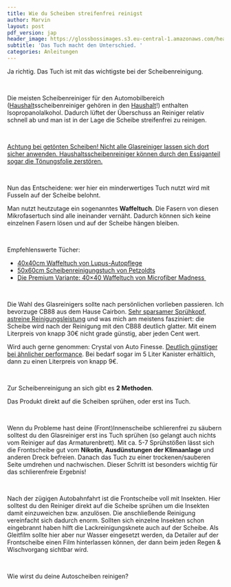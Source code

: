 ```yaml
---
title: Wie du Scheiben streifenfrei reinigst
author: Marvin
layout: post
pdf_version: jap
header_image: https://glossbossimages.s3.eu-central-1.amazonaws.com/headerimg/streifenfrei.jpg
subtitle: 'Das Tuch macht den Unterschied. '
categories: Anleitungen
---
```

Ja richtig. Das Tuch ist mit das wichtigste bei der Scheibenreinigung.

&nbsp;

Die meisten Scheibenreiniger für den Automobilbereich (<span style="text-decoration: underline;">Haushalt</span>sscheibenreiniger gehören in den <span style="text-decoration: underline;">Haushalt</span>!) enthalten Isopropanolalkohol. Dadurch lüftet der Überschuss an Reiniger relativ schnell ab und man ist in der Lage die Scheibe streifenfrei zu reinigen.

&nbsp;

<span style="text-decoration: underline;">Achtung bei getönten Scheiben! Nicht alle Glasreiniger lassen sich dort sicher anwenden. Haushaltsscheibenreiniger können durch den Essiganteil sogar die Tönungsfolie zerstören.</span>

&nbsp;

Nun das Entscheidene: wer hier ein minderwertiges Tuch nutzt wird mit Fusseln auf der Scheibe belohnt.

Man nutzt heutzutage ein sogenanntes **Waffeltuch**. Die Fasern von diesen Mikrofasertuch sind alle ineinander vernäht. Dadurch können sich keine einzelnen Fasern lösen und auf der Scheibe hängen bleiben.


&nbsp;

Empfehlenswerte Tücher:

*   <a title="Gut & Günstiges Waffeltuch zur Scheibenreinigung" href="http://www.lupus-autopflege.de/Lupus-Wave-500-Waffel-Microfasertuch-40x40cm-STAFFELPREISE" target="_blank">40x40cm Waffeltuch von Lupus-Autopflege</a>
*   <a title="Extra Dünnes Scheibenreinigungstuch von Petzoldts" href="http://www.petzoldts.de/shop/Petzoldts-Microfaser-Glastuch-p-1307.html" target="_blank">50x60cm Scheibenreinigungstuch von Petzoldts</a>
*   <a title="Nicht grade günstig, aber sehr gute Qualität!" href="http://www.autopflege24.net/ap24shop/microfiber-madness-cloudbuster-glasreinigungstuch.html" target="_blank">Die Premium Variante: 40&#215;40 Waffeltuch von Microfiber Madness </a>

&nbsp;

Die Wahl des Glasreinigers sollte nach persönlichen vorlieben passieren. Ich bevorzuge CB88 aus dem Hause Cairbon. <a title="Guter Scheibenreiniger" href="http://www.cairbon.com/component/virtuemart/39/1/produkte/cb-88-fensterreiniger-detail?Itemid=0" target="_blank">Sehr sparsamer Sprühkopf, astreine Reinigungsleistung</a> und was mich am meistens fasziniert: die Scheibe wird nach der Reinigung mit den CB88 deutlich glatter. Mit einem Literpreis von knapp 30€ nicht grade günstig, aber jeden Cent wert.

Wird auch gerne genommen: Crystal von Auto Finesse. <a title="Scheibenreiniger von Auto Finesse" href="http://www.lupus-autopflege.de/Auto-Finesse-Crystal-glass-cleaner-500ml" target="_blank">Deutlich günstiger bei ähnlicher performance</a>. Bei bedarf sogar im 5 Liter Kanister erhältlich, dann zu einen Literpreis von knapp 9€.

&nbsp;

Zur Scheibenreinigung an sich gibt es **2 Methoden**.

Das Produkt direkt auf die Scheiben sprühen, oder erst ins Tuch.

&nbsp;

Wenn du Probleme hast deine (Front)Innenscheibe schlierenfrei zu säubern solltest du den Glasreiniger erst ins Tuch sprühen (so gelangt auch nichts vom Reiniger auf das Armaturenbrett). Mit ca. 5-7 Sprühstößen lässt sich die Frontscheibe gut vom **Nikotin**, **Ausdünstungen der Klimaanlage** und anderen Dreck befreien. Danach das Tuch zu einer trockenen/sauberen Seite umdrehen und nachwischen. Dieser Schritt ist besonders wichtig für das schlierenfreie Ergebnis!

&nbsp;

Nach der zügigen Autobahnfahrt ist die Frontscheibe voll mit Insekten. Hier solltest du den Reiniger direkt auf die Scheibe sprühen um die Insekten damit einzuweichen bzw. anzulösen. Die anschließende Reinigung vereinfacht sich dadurch enorm. Sollten sich einzelne Insekten schon eingebrannt haben hilft die Lackreinigungsknete auch auf der Scheibe. Als Gleitfilm sollte hier aber nur Wasser eingesetzt werden, da Detailer auf der Frontscheibe einen Film hinterlassen können, der dann beim jeden Regen & Wischvorgang sichtbar wird.

&nbsp;

Wie wirst du deine Autoscheiben reinigen?

